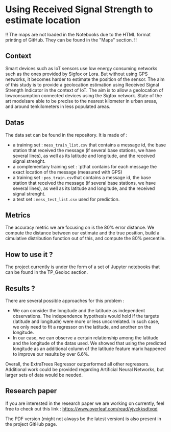 # Using Received Signal Strength to estimate location

!! The maps are not loaded in the Notebooks due to the HTML format printing of GitHub. They can be found in the "Maps" section. !!

## Context
Smart devices such as IoT sensors use low energy consuming networks such as the ones provided by Sigfox or Lora. But without using GPS networks, it becomes harder to estimate the position of the sensor. The aim of this study is to provide a geolocation estimation using Received Signal Strength Indicator in the context of IoT. The aim is to allow a geolocation of lowconsumption connected devices using the Sigfox network. State of the art modelsare able to be precise to the nearest kilometer in urban areas, and around tenkilometers in less populated areas.

## Datas
The data set can be found in the repository. It is made of :
- a training set : `mess_train_list.csv` that contains a message id, the base station that received the message (if several base stations, we have several lines), as well as its latitude and longitude, and the received signal strenght.
- a complementary training set : `pthat contains for each message the exact location of the message (measured with GPS) 
- a training set : `pos_train.csv`that contains a message id, the base station that received the message (if several base stations, we have several lines), as well as its latitude and longitude, and the received signal strenght.
- a test set : `mess_test_list.csv` used for prediction.

## Metrics
The accuracy metric we are focusing on is the 80% error distance. We compute the distance between our estimate and the true position, build a cimulative distribution function out of this, and compute the 80% percentile.

## How to use it ?
The project currently is under the form of a set of Jupyter notebooks that can be found in the TP_Geoloc section.

## Results ?
There are several possible approaches for this problem :
- We can consider the longitude and the latitude as independent observations. The independence hypothesis would hold if the targets (latitude and longitude) were more or less uncorrelated. In such case, we only need to fit a regressor on the latitude, and another on the longitude.
- In our case, we can observe a certain relationship among the latitude and the longitude of the datas used. We showed that using the predicted longitude as an additional column of the latitude feature marix happened to improve our results by over 6.6%.

Overall, the ExtraTrees Regressor outperformed all other regressors. Additional work could be provided regarding Artificial Neural Networks, but larger sets of data would be needed.

## Research paper
If you are interested in the research paper we are working on currently, feel free to check out this link :
https://www.overleaf.com/read/yjvckksdtxqd

The PDF version (might not always be the latest version) is also present in the project GitHub page.
